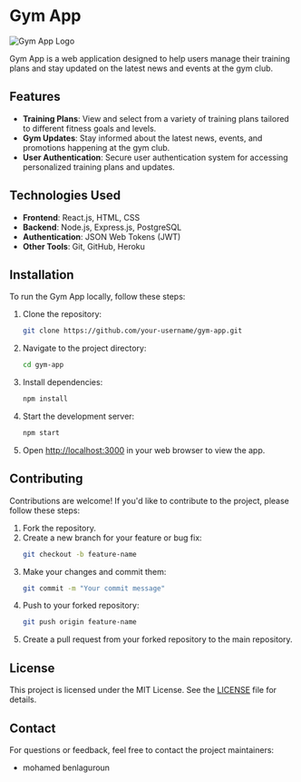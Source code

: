 # Gym App

![Gym App Logo](./logo.png)

Gym App is a web application designed to help users manage their training plans and stay updated on the latest news and events at the gym club.

## Features

- **Training Plans**: View and select from a variety of training plans tailored to different fitness goals and levels.
- **Gym Updates**: Stay informed about the latest news, events, and promotions happening at the gym club.
- **User Authentication**: Secure user authentication system for accessing personalized training plans and updates.

## Technologies Used

- **Frontend**: React.js, HTML, CSS
- **Backend**: Node.js, Express.js, PostgreSQL
- **Authentication**: JSON Web Tokens (JWT)
- **Other Tools**: Git, GitHub, Heroku

## Installation

To run the Gym App locally, follow these steps:

1. Clone the repository:
   ```bash
   git clone https://github.com/your-username/gym-app.git
   ```

2. Navigate to the project directory:
   ```bash
   cd gym-app
   ```

3. Install dependencies:
   ```bash
   npm install
   ```

4. Start the development server:
   ```bash
   npm start
   ```

5. Open [http://localhost:3000](http://localhost:3000) in your web browser to view the app.

## Contributing

Contributions are welcome! If you'd like to contribute to the project, please follow these steps:

1. Fork the repository.
2. Create a new branch for your feature or bug fix:
   ```bash
   git checkout -b feature-name
   ```
3. Make your changes and commit them:
   ```bash
   git commit -m "Your commit message"
   ```
4. Push to your forked repository:
   ```bash
   git push origin feature-name
   ```
5. Create a pull request from your forked repository to the main repository.

## License

This project is licensed under the MIT License. See the [LICENSE](./LICENSE) file for details.

## Contact

For questions or feedback, feel free to contact the project maintainers:

- mohamed benlaguroun 


